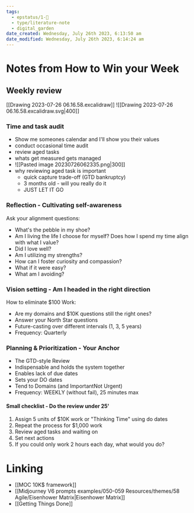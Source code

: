 ```yaml
---
tags:
  - epstatus/1-🌱
  - type/literature-note
  - digital_garden
date_created: Wednesday, July 26th 2023, 6:13:50 am
date_modified: Wednesday, July 26th 2023, 6:14:24 am
---
```

# Notes from How to Win your Week
## Weekly review

[[Drawing 2023-07-26 06.16.58.excalidraw]]
![[Drawing 2023-07-26 06.16.58.excalidraw.svg|400]]

### Time and task audit
+ Show me someones calendar and I'll show you their values
+ conduct occasional time audit
+ review aged tasks
+ whats get measured gets managed
+ ![[Pasted image 20230726062335.png|300]]
+ why reviewing aged task is important
	+ quick capture trade-off (GTD bankruptcy)
	+ 3 months old - will you really do it
	+ JUST LET IT GO

### Reflection - Cultivating self-awareness
Ask your alignment questions:
- What's the pebble in my shoe?
- Am I living the life I choose for myself? Does how I spend my time align with what I value?
- Did I love well?
- Am I utilizing my strengths?
- How can I foster curiosity and compassion?
- What if it were easy?
- What am I avoiding?

### Vision setting - Am I headed in the right direction
How to eliminate $100 Work:
- Are my domains and $10K questions still the right ones?
- Answer your North Star questions
- Future-casting over different intervals (1, 3, 5 years)
- Frequency: Quarterly

### Planning & Prioritization - Your Anchor
- The GTD-style Review
- Indispensable and holds the system together
- Enables lack of due dates
- Sets your DO dates
- Tend to Domains (and ImportantNot Urgent)
- Frequency: WEEKLY (without fail), 25 minutes max

#### Small checklist - Do the review under 25'
1. Assign 5 units of $10K work or "Thinking Time" using do dates
2. Repeat the process for $1,000 work
3. Review aged tasks and waiting on
4. Set next actions
5. If you could only work 2 hours each day, what would you do?

# Linking
+ [[MOC 10K$ framework]]
+ [[Midjourney V6 prompts examples/050-059 Resources/themes/58 Agile/Eisenhower Matrix|Eisenhower Matrix]]
+ [[Getting Things Done]]
